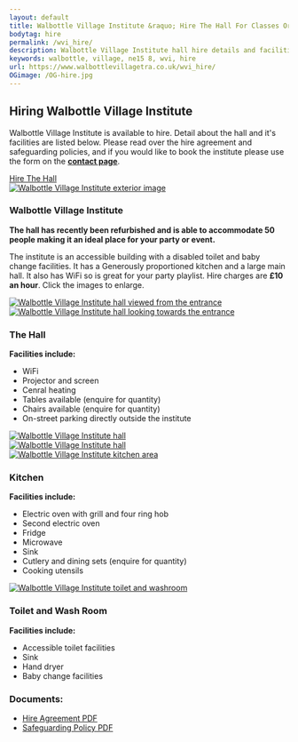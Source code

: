 ```yaml
---
layout: default
title: Walbottle Village Institute &raquo; Hire The Hall For Classes Or Events
bodytag: hire
permalink: /wvi_hire/
description: Walbottle Village Institute hall hire details and facilities for classes and events.
keywords: walbottle, village, ne15 8, wvi, hire
url: https://www.walbottlevillagetra.co.uk/wvi_hire/
OGimage: /OG-hire.jpg
---
```

<div class="container-fluid">
	<div class="row intro">  
	  	<div class="col-sm-8 col-xs-12">
			<h2><strong>Hiring Walbottle Village Institute</strong></h2>
			  <p>Walbottle Village Institute is available to hire. Detail about the hall and it's facilities are listed below. Please read over the hire agreement and safeguarding policies, and if you would like to book the institute please use the form on the <a href="contact_wvi.html" title="visit the WVI contact page" target="_self"><strong>contact page</strong></a>.</p>
		</div>   
	  	<div class="col-sm-4 col-xs-12">
			<a href="wvi_hire.html" title="hire the institute hall" target="_self" class="hire" accesskey="h">Hire The Hall</a>
		</div>  
	</div> 
	<div class="row group-list">
		<div class="col-sm-8 col-xs-12">
			<div class="col-xs-12 newsWrap">
				<div class="row">
					<div class="article">
						<div class="col-sm-4 col-xs-12">
							<a href="../assets/images/wvi-01.jpg" data-toggle="lightbox" data-title="Walbottle Village Institute"><img src="../assets/images/wvi-01.jpg" loading="lazy" alt="Walbottle Village Institute exterior image" class="img-responsive"></a>
						</div>
						<div class="col-sm-8 col-xs-12">
							<h3><strong>Walbottle Village Institute</strong></h3>
							<p><strong>The hall has recently been refurbished and is able to accommodate 50 people making it an ideal place for your party or event.</strong></p>
							<p>The institute is an accessible building with a disabled toilet and baby change facilities. It has a Generously proportioned kitchen and a large main hall. It also has WiFi so is great for your party playlist. Hire charges are <strong>&pound;10 an hour</strong>. Click the images to enlarge.</p>
						</div>
					</div>
				</div>
			</div>
			<div class="col-xs-12 newsWrap">
				<div class="row">
					<div class="article">
						<div class="col-sm-4 col-xs-12">
							<a href="../assets/images/hall1.jpg" data-toggle="lightbox" data-title="Walbottle Village Institute hall viewed from the entrance"><img src="../assets/images/hall1.jpg" loading="lazy" alt="Walbottle Village Institute hall viewed from the entrance" class="img-responsive"></a>
						</div>
						<div class="col-sm-4 col-xs-12">
							<a href="../assets/images/hall2.jpg" data-toggle="lightbox" data-title="Walbottle Village Institute hall looking towards the entrance"><img src="../assets/images/hall2.jpg" loading="lazy" alt="Walbottle Village Institute hall looking towards the entrance" class="img-responsive"></a>
						</div>
						<div class="col-sm-4 col-xs-12">
							<h3><strong>The Hall</strong></h3>
							<p><strong>Facilities include:</strong></p>
							<ul>
								<li>WiFi</li>
								<li>Projector and screen</li>
								<li>Cenral heating</li>
								<li>Tables available (enquire for quantity)</li>
								<li>Chairs available (enquire for quantity)</li>
								<li>On-street parking directly outside the institute</li>
							</ul>
						</div>
					</div>
				</div>
				<div class="row">
					<div class="article">
						<div class="col-sm-4 col-xs-6">
							<a href="../assets/images/hall4.jpg" data-toggle="lightbox" data-title="Walbottle Village Institute hall"><img src="../assets/images/hall4.jpg" loading="lazy" alt="Walbottle Village Institute hall" class="img-responsive"></a>
						</div>
						<div class="col-sm-4 col-xs-6">
							<a href="../assets/images/hall3.jpg" data-toggle="lightbox" data-title="Walbottle Village Institute hall"><img src="../assets/images/hall3.jpg" loading="lazy" alt="Walbottle Village Institute hall" class="img-responsive"></a>
						</div>
						<div class="col-sm-4 col-xs-12">
						</div>
					</div>
				</div>
			</div>
			<div class="col-xs-12 newsWrap">
				<div class="row">
					<div class="article">
						<div class="col-sm-4 col-xs-12">
							<a href="../assets/images/kitchen.jpg" data-toggle="lightbox" data-title="Walbottle Village Institute Kitchen Area"><img src="../assets/images/kitchen.jpg" loading="lazy" alt="Walbottle Village Institute kitchen area" class="img-responsive"></a>
						</div>
						<div class="col-sm-8 col-xs-12">
							<h3><strong>Kitchen</strong></h3>
							<p><strong>Facilities include:</strong></p>
							<ul>
								<li>Electric oven with grill and four ring hob</li>
								<li>Second electric oven</li>
								<li>Fridge</li>
								<li>Microwave</li>
								<li>Sink</li>
								<li>Cutlery and dining sets (enquire for quantity)</li>
								<li>Cooking utensils</li>
							</ul>
						</div>
					</div>
				</div>
			</div>
			<div class="col-xs-12 newsWrap">
				<div class="row">
					<div class="article">
						<div class="col-sm-4 col-xs-12">
							<a href="../assets/images/kitchen.jpg" data-toggle="lightbox" data-title="Walbottle Village Institute Toilet and Washroom"><img src="../assets/images/washroom.jpg" loading="lazy" alt="Walbottle Village Institute toilet and washroom" class="img-responsive"></a>
						</div>
						<div class="col-sm-8 col-xs-12">
							<h3><strong>Toilet and Wash Room</strong></h3>
							<p><strong>Facilities include:</strong></p>
							<ul>
								<li>Accessible toilet facilities</li>
								<li>Sink</li>
								<li>Hand dryer</li>
								<li>Baby change facilities</li>
							</ul>
						</div>
					</div>
				</div>
			</div>
		</div>
		<div class="col-sm-4 col-xs-12 pdf-listings">
			<div class="pdf-listings-wrap">
			<h3><strong>Documents:</strong></h3>
			<ul>
			<li><a href="../assets/pdf/WVI_Hire_Agreement.pdf" title="view the Hire Agreement PDF in a new window" target="_blank">Hire Agreement PDF</a></li>
			<li><a href="../assets/pdf/WVI_Safeguarding_Policy.pdf" title="view the Safeguarding Policy PDF in a new window" target="_blank">Safeguarding Policy PDF</a></li>
			</ul>
			</div>
		</div> 
	</div>
</div> <!-- /container -->
